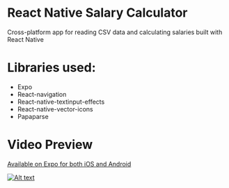 # React Native Salary Calculator
Cross-platform app for reading CSV data and calculating salaries built with React Native

# Libraries used:
- Expo
- React-navigation
- React-native-textinput-effects
- React-native-vector-icons
- Papaparse

# Video Preview

[Available on Expo for both iOS and Android](https://expo.io/@aleksefo/rn-salary-calculator)

[![Alt text](https://img.youtube.com/vi/kU2G3jWBXKY/0.jpg)](https://www.youtube.com/watch?v=kU2G3jWBXKY)

